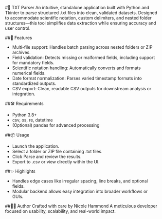 #📄 TXT Parser
An intuitive, standalone application built with Python and Tkinter to parse structured .txt files into clean, validated datasets. Designed to accommodate scientific notation, custom delimiters, and nested folder structures—this tool simplifies data extraction while ensuring accuracy and user control.

##🚀 Features
- Multi-file support: Handles batch parsing across nested folders or ZIP archives.
- Field validation: Detects missing or malformed fields, including support for mandatory fields.
- Scientific notation handling: Automatically converts and formats numerical fields.
- Date format normalization: Parses varied timestamp formats into standardized outputs.
- CSV export: Clean, readable CSV outputs for downstream analysis or integration.

##🛠 Requirements
- Python 3.8+
- csv, os, re, datetime
- (Optional) pandas for advanced processing

##📦 Usage
- Launch the application.
- Select a folder or ZIP file containing .txt files.
- Click Parse and review the results.
- Export to .csv or view directly within the UI.

##✨ Highlights
- Handles edge cases like irregular spacing, line breaks, and optional fields.
- Modular backend allows easy integration into broader workflows or GUIs.
  
##👩‍💻 Author
Crafted with care by Nicole Hammond
A meticulous developer focused on usability, scalability, and real-world impact.


